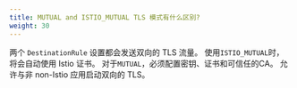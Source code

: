 ```yaml
---
title: MUTUAL and ISTIO_MUTUAL TLS 模式有什么区别?
weight: 30
---
```


两个 `DestinationRule` 设置都会发送双向的 TLS 流量。
使用`ISTIO_MUTUAL`时，将会自动使用 Istio 证书。
对于`MUTUAL`，必须配置密钥、证书和可信任的CA。
允许与非 non-Istio 应用启动双向的 TLS。
